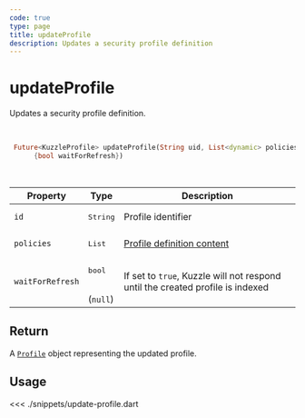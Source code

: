 ```yaml
---
code: true
type: page
title: updateProfile
description: Updates a security profile definition
---
```


# updateProfile

Updates a security profile definition.

<br />

```dart
 Future<KuzzleProfile> updateProfile(String uid, List<dynamic> policies,
      {bool waitForRefresh})
```

<br />

| Property | Type | Description |
|--- |--- |--- |
| `id` | <pre>String</pre> | Profile identifier |
| `policies` | <pre>List<dynamic></pre> | [Profile definition content](/core/2/guides/essentials/security#defining-profiles) |
| `waitForRefresh` | <pre>bool</pre><br />(`null`) | If set to `true`, Kuzzle will not respond until the created profile is indexed |

## Return

A [`Profile`](/sdk/dart/2/core-classes/profile/introduction) object representing the updated profile.

## Usage

<<< ./snippets/update-profile.dart
